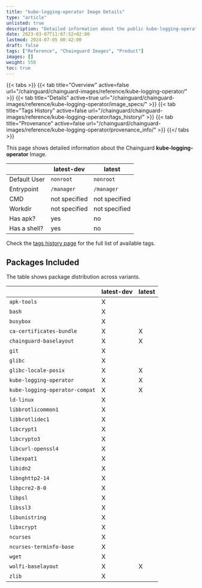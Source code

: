 ```yaml
---
title: "kube-logging-operator Image Details"
type: "article"
unlisted: true
description: "Detailed information about the public kube-logging-operator Chainguard Image."
date: 2023-03-07T11:07:52+02:00
lastmod: 2024-07-05 00:42:00
draft: false
tags: ["Reference", "Chainguard Images", "Product"]
images: []
weight: 550
toc: true
---
```


{{< tabs >}}
{{< tab title="Overview" active=false url="/chainguard/chainguard-images/reference/kube-logging-operator/" >}}
{{< tab title="Details" active=true url="/chainguard/chainguard-images/reference/kube-logging-operator/image_specs/" >}}
{{< tab title="Tags History" active=false url="/chainguard/chainguard-images/reference/kube-logging-operator/tags_history/" >}}
{{< tab title="Provenance" active=false url="/chainguard/chainguard-images/reference/kube-logging-operator/provenance_info/" >}}
{{</ tabs >}}

This page shows detailed information about the Chainguard **kube-logging-operator** Image.

|              | latest-dev    | latest        |
|--------------|---------------|---------------|
| Default User | `nonroot`     | `nonroot`     |
| Entrypoint   | `/manager`    | `/manager`    |
| CMD          | not specified | not specified |
| Workdir      | not specified | not specified |
| Has apk?     | yes           | no            |
| Has a shell? | yes           | no            |

Check the [tags history page](/chainguard/chainguard-images/reference/kube-logging-operator/tags_history/) for the full list of available tags.

## Packages Included
The table shows package distribution across variants.

|                                | latest-dev | latest |
|--------------------------------|------------|--------|
| `apk-tools`                    | X          |        |
| `bash`                         | X          |        |
| `busybox`                      | X          |        |
| `ca-certificates-bundle`       | X          | X      |
| `chainguard-baselayout`        | X          | X      |
| `git`                          | X          |        |
| `glibc`                        | X          |        |
| `glibc-locale-posix`           | X          | X      |
| `kube-logging-operator`        | X          | X      |
| `kube-logging-operator-compat` | X          | X      |
| `ld-linux`                     | X          |        |
| `libbrotlicommon1`             | X          |        |
| `libbrotlidec1`                | X          |        |
| `libcrypt1`                    | X          |        |
| `libcrypto3`                   | X          |        |
| `libcurl-openssl4`             | X          |        |
| `libexpat1`                    | X          |        |
| `libidn2`                      | X          |        |
| `libnghttp2-14`                | X          |        |
| `libpcre2-8-0`                 | X          |        |
| `libpsl`                       | X          |        |
| `libssl3`                      | X          |        |
| `libunistring`                 | X          |        |
| `libxcrypt`                    | X          |        |
| `ncurses`                      | X          |        |
| `ncurses-terminfo-base`        | X          |        |
| `wget`                         | X          |        |
| `wolfi-baselayout`             | X          | X      |
| `zlib`                         | X          |        |

